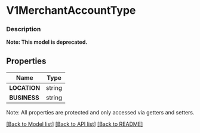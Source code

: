 # V1MerchantAccountType

### Description


**Note: This model is deprecated.**

## Properties
Name | Type
------------ | -------------
**LOCATION** | string
**BUSINESS** | string

Note: All properties are protected and only accessed via getters and setters.

[[Back to Model list]](../../README.md#documentation-for-models) [[Back to API list]](../../README.md#documentation-for-api-endpoints) [[Back to README]](../../README.md)

